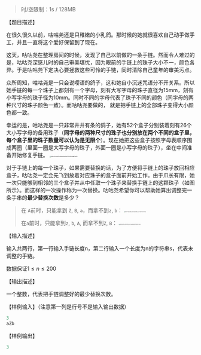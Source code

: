 > 时/空限制：1s / 128MB

【题目描述】

在很久很久以前，咕咕尧还是只稚嫩的小乳鸽。那时候的她就很喜欢自己动手做手工，并且一直将这个爱好保留到了现在。

这天，咕咕尧在整理房间的时候，发现了自己以前做的一条手链。然而令人难过的是，咕咕尧深感儿时的自己审美堪忧，因为眼前的手链上的珠子大小不一，颜色各异。于是咕咕尧下定决心要拯救这些可怜的手链，同时清除自己童年的审美污点。

众所周知，咕咕尧是一只会说嘤语的鸽子，这和她自小沉迷咒语分不开关系。所以她手链的每一个珠子上都刻有一个字母，刻有大写字母的珠子直径为15mm，刻有小写字母的珠子径为10mm。同时不同的字母代表了珠子不同的颜色（同字母的两种尺寸的珠子颜色一致）。而咕咕尧要做的， 就是把手链上的全部珠子变得大小颜色都一致。

幸运的是，咕咕尧是一只非常井井有条的鸽子，她有52个盒子分别装着刻有26个大小写字母的备用珠子（**同字母的两种尺寸的珠子也分别放在两个不同的盒子里，每个盒子里的珠子数量可以认为是无限个**）。现在她把这些盒子按照字母表顺序围成两圈（里面一圈是大写字母的珠子，外面一圈是小写字母的珠子），坐在中间准备开始修复手链。
<img src="https://s1.vika.cn/space/2022/07/04/ee344b81e9894dbfa5640e1482ca9f01" alt="495CAA06134E5865905033ED349BDAFD" style="zoom:25%;" />

对于手链上的每一个珠子，如果需要替换的话，为了方便将手链上的珠子放回相应盒子，咕咕尧一定会先飞到放着对应珠子的盒子面前开始工作。由于爪长有限，她一次只能够到相邻的三个盒子并从中任取一个珠子来替换手链上的这颗珠子（如图所示）。而这样的一次操作称为一次替换。咕咕尧希望你可以帮助她算出调整完一条手串的**最少替换次数**是多少？

> 在 `A`前时，只能拿到 `Z`, `B`, `a`，而拿不到`z`, `b`：
> <img src="https://s1.vika.cn/space/2022/07/04/a3d82f9ec828466988057d30ee4663ff" alt="EB9FFD208E2DE84388CCAF68A7471940" style="zoom:20%;" />
>
> 在`a`前时，只能拿到`z`, `b`, `A`, 而拿不到`Z`, `B`：
> <img src="https://s1.vika.cn/space/2022/07/04/440258576c524ef5b443b5f3a737382a" alt="30B2B75470F1D2E9CAFB682CFB2EE394" style="zoom:20%;" />
>
> 



【输入描述】

输入共两行，第一行输入手链长度n，第二行输入一个长度为n的字符串s，代表未调整的手链。

数据保证$1≤n≤200$

【输出描述】

一个整数，代表把手链调整好的最少替换次数。

【样例输入】（注意第一列是行号不是输入输出数据）

```c++
3
aZb
```

【样例输出】

```c++
3
```

